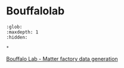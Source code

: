 # Bouffalolab

```{toctree}
:glob:
:maxdepth: 1
:hidden:

*
```

[Bouffalo Lab - Matter factory data generation](./matter_factory_data.md)
